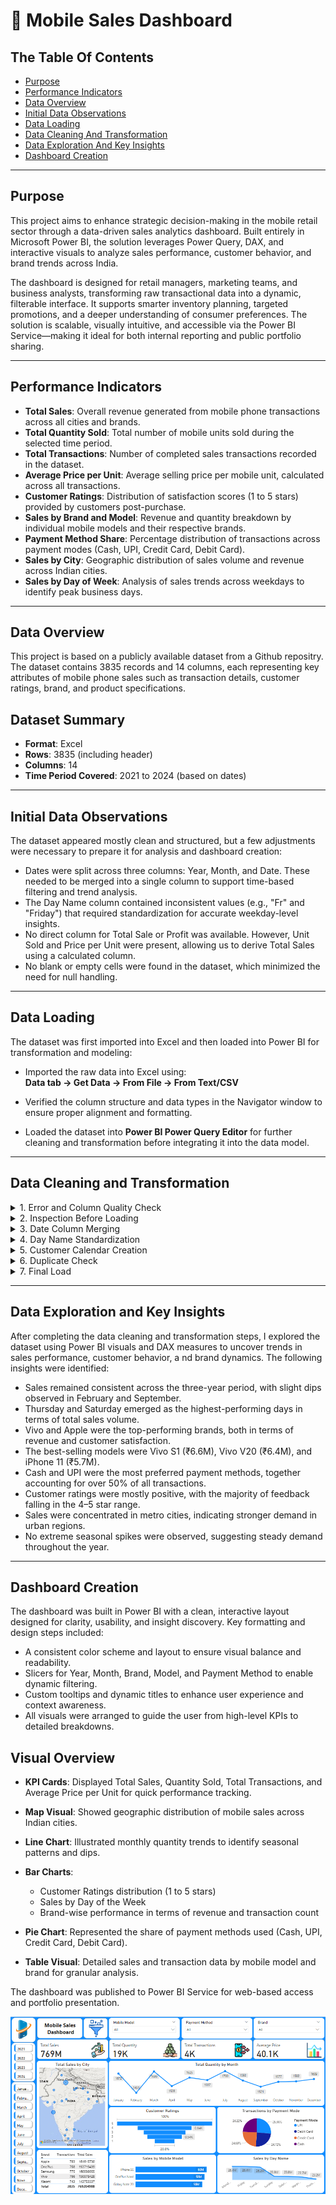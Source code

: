 # 📱 Mobile Sales Dashboard

## The Table Of Contents
- [Purpose](#purpose)
- [Performance Indicators](#performance-indicators)
- [Data Overview](#data-overview)
- [Initial Data Observations](#initial-data-observations)
- [Data Loading](#data-loading)
- [Data Cleaning And Transformation](#data-cleaning-and-transformation)
- [Data Exploration And Key Insights](#data-exploration-and-key-insights)
- [Dashboard Creation](#dashboard-creation)

---

## Purpose

This project aims to enhance strategic decision-making in the mobile retail sector through a data-driven sales analytics dashboard. Built entirely in Microsoft Power BI, the solution leverages Power Query, DAX, and interactive visuals to analyze sales performance, customer behavior, and brand trends across India.

The dashboard is designed for retail managers, marketing teams, and business analysts, transforming raw transactional data into a dynamic, filterable interface. It supports smarter inventory planning, targeted promotions, and a deeper understanding of consumer preferences. The solution is scalable, visually intuitive, and accessible via the Power BI Service—making it ideal for both internal reporting and public portfolio sharing.

---

## Performance Indicators

- **Total Sales**: Overall revenue generated from mobile phone transactions across all cities and brands.
- **Total Quantity Sold**: Total number of mobile units sold during the selected time period.
- **Total Transactions**: Number of completed sales transactions recorded in the dataset.
- **Average Price per Unit**: Average selling price per mobile unit, calculated across all transactions.
- **Customer Ratings**: Distribution of satisfaction scores (1 to 5 stars) provided by customers post-purchase.
- **Sales by Brand and Model**: Revenue and quantity breakdown by individual mobile models and their respective brands.
- **Payment Method Share**: Percentage distribution of transactions across payment modes (Cash, UPI, Credit Card, Debit Card).
- **Sales by City**: Geographic distribution of sales volume and revenue across Indian cities.
- **Sales by Day of Week**: Analysis of sales trends across weekdays to identify peak business days.

---

## Data Overview

This project is based on a publicly available dataset from a Github repositry. The dataset contains 3835 records and 14 columns, each representing key attributes of mobile phone sales such as transaction details, customer ratings, brand, and product specifications.

## Dataset Summary

- **Format**: Excel 
- **Rows**: 3835 (including header)  
- **Columns**: 14 
- **Time Period Covered**: 2021 to 2024 (based on dates)

---

## Initial Data Observations

The dataset appeared mostly clean and structured, but a few adjustments were necessary to prepare it for analysis and dashboard creation:

- Dates were split across three columns: Year, Month, and Date. These needed to be merged into a single column to support time-based filtering and trend analysis.
- The Day Name column contained inconsistent values (e.g., "Fr" and "Friday") that required standardization for accurate weekday-level insights.
- No direct column for Total Sale or Profit was available. However, Unit Sold and Price per Unit were present, allowing us to derive Total Sales using a calculated column.
- No blank or empty cells were found in the dataset, which minimized the need for null handling.

---

## Data Loading

The dataset was first imported into Excel and then loaded into Power BI for transformation and modeling:

- Imported the raw data into Excel using:  
  **Data tab → Get Data → From File → From Text/CSV**

- Verified the column structure and data types in the Navigator window to ensure proper alignment and formatting.

- Loaded the dataset into **Power BI Power Query Editor** for further cleaning and transformation before integrating it into the data model.

---

## Data Cleaning and Transformation

<details>
<summary>1. Error and Column Quality Check</summary>

 Used **View > Column Quality** to check for errors, empty cells, and invalid entries.  
 ✅ No issues were found — all columns were clean and complete.

</details>

<details>
<summary>2. Inspection Before Loading</summary>

 Verified column structure and data types in the **Navigator Window** before loading into Power Query Editor.  
 Ensured the correct Excel sheet was selected for transformation and modeling.

</details>

<details>
<summary>3. Date Column Merging</summary>

 Merged the Year, Month, and Date columns into a single Date column using:  
 **Transform > Merge Columns**  
 - Added a separator  
 - Renamed the column  
 - Changed data type to **Date**

</details>

<details>
<summary>4. Day Name Standardization</summary>

 Used **Transform > Replace Values** to clean inconsistent weekday names:  
 - "Fr" → "Friday"  
 - "Mon" → "Monday"  
 - "Sat" → "Saturday"  
 ...and so on for the full week.

</details>

<details>
<summary>5. Customer Calendar Creation</summary>

 Created a custom date table to handle missing dates and enable dynamic slicers.

 - Used: **Home > New Query > Blank Query**  
 - Applied formula:  
   `= List.Dates(#date(2021,01,01), 1461, #duration(1,0,0,0))`  
 - Renamed the column and query  
 - Changed data type to **Date**  
 - Extracted **Day Name** column for weekday analysis

</details>

<details>
<summary>6. Duplicate Check</summary>

 Used **Home > Keep Rows > Keep Duplicates** to check for duplicate records.  
 ✅ No duplicate rows were found.

</details>

<details>
<summary>7. Final Load</summary>

 Renamed the cleaned query and applied changes using:  
 **Home > Close & Apply**  
 Data was successfully loaded into Power BI for modeling and visualization.

</details>

---

## Data Exploration and Key Insights

After completing the data cleaning and transformation steps, I explored the dataset using Power BI visuals and DAX measures to uncover trends in sales performance, customer behavior, a
nd brand dynamics. The following insights were identified:

- Sales remained consistent across the three-year period, with slight dips observed in February and September.
- Thursday and Saturday emerged as the highest-performing days in terms of total sales volume.
- Vivo and Apple were the top-performing brands, both in terms of revenue and customer satisfaction.
- The best-selling models were Vivo S1 (₹6.6M), Vivo V20 (₹6.4M), and iPhone 11 (₹5.7M).
- Cash and UPI were the most preferred payment methods, together accounting for over 50% of all transactions.
- Customer ratings were mostly positive, with the majority of feedback falling in the 4–5 star range.
- Sales were concentrated in metro cities, indicating stronger demand in urban regions.
- No extreme seasonal spikes were observed, suggesting steady demand throughout the year.

---

## Dashboard Creation

The dashboard was built in Power BI with a clean, interactive layout designed for clarity, usability, and insight discovery. Key formatting and design steps included:

- A consistent color scheme and layout to ensure visual balance and readability.
- Slicers for Year, Month, Brand, Model, and Payment Method to enable dynamic filtering.
- Custom tooltips and dynamic titles to enhance user experience and context awareness.
- All visuals were arranged to guide the user from high-level KPIs to detailed breakdowns.

## Visual Overview

- **KPI Cards**: Displayed Total Sales, Quantity Sold, Total Transactions, and Average Price per Unit for quick performance tracking.

- **Map Visual**: Showed geographic distribution of mobile sales across Indian cities.

- **Line Chart**: Illustrated monthly quantity trends to identify seasonal patterns and dips.

- **Bar Charts**:
  - Customer Ratings distribution (1 to 5 stars)
  - Sales by Day of the Week
  - Brand-wise performance in terms of revenue and transaction count

- **Pie Chart**: Represented the share of payment methods used (Cash, UPI, Credit Card, Debit Card).

- **Table Visual**: Detailed sales and transaction data by mobile model and brand for granular analysis.

The dashboard was published to Power BI Service for web-based access and portfolio presentation.

![image](https://github.com/aslamshkh/Mobile-Sales-Dashboard/blob/main/Moble%20Sale%20Dashboard.png)



